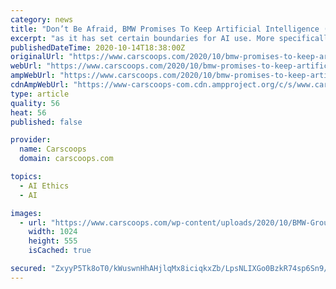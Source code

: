 ```yaml
---
category: news
title: "Don’t Be Afraid, BMW Promises To Keep Artificial Intelligence (AI) On A Tight Leash With These 7 Principles"
excerpt: "as it has set certain boundaries for AI use. More specifically, BMW Group has elaborated a code of ethics for the use of artificial intelligence. “We are proceeding purposefully and with caution in the expansion of AI applications within the company."
publishedDateTime: 2020-10-14T18:38:00Z
originalUrl: "https://www.carscoops.com/2020/10/bmw-promises-to-keep-artificial-intelligence-ai-on-a-tight-leash-using-these-7-principles/amp/"
webUrl: "https://www.carscoops.com/2020/10/bmw-promises-to-keep-artificial-intelligence-ai-on-a-tight-leash-using-these-7-principles/amp/"
ampWebUrl: "https://www.carscoops.com/2020/10/bmw-promises-to-keep-artificial-intelligence-ai-on-a-tight-leash-using-these-7-principles/amp/"
cdnAmpWebUrl: "https://www-carscoops-com.cdn.ampproject.org/c/s/www.carscoops.com/2020/10/bmw-promises-to-keep-artificial-intelligence-ai-on-a-tight-leash-using-these-7-principles/amp/"
type: article
quality: 56
heat: 56
published: false

provider:
  name: Carscoops
  domain: carscoops.com

topics:
  - AI Ethics
  - AI

images:
  - url: "https://www.carscoops.com/wp-content/uploads/2020/10/BMW-Group-code-of-ethics-for-AI-0-1024x555.jpg"
    width: 1024
    height: 555
    isCached: true

secured: "ZxyyP5Tk8oT0/kWuswnHhAHjlqMx8iciqkxZb/LpsNLIXGo0BzkR74sp6Sn9/hdBXcQSMSlom3tUt67VPX1CdlfFDsSI8vbJvuYeCH2LjwXMyIwnM/4Vn0MAMpv15NF042yWiKRZl+QVgZ1elPbwCzfWdvZmXluoEUCp5i1Y3mDRiTX4Nc++hZjdEg5YROKWmvgioMQWoRX8KZzGg6JqZHv8F5JdplLOxhKsJWtMtECmN0C4g8wOJmitlmsFdM3knYHvpgukpBSKzcPonVEDFDKx0FztsApkca92aw3X/fpQr1EPiVoAr8cqYeHsTf62Eopk+C0Oj9spizucIBLfl2+JTpDbrctCuuVOm7aib3M=;WnJ1pKE9Kr1/W3dNjTdpNw=="
---
```


